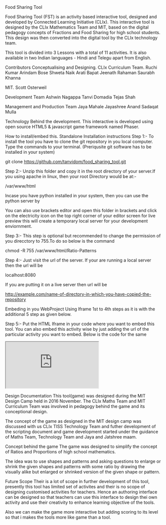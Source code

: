 Food Sharing Tool

Food Sharing Tool (FST) is an activity based interactive tool, designed and developed by Connected Learning Initiative (CLIx). This interactive tool is designed by the CLIx Mathematics Team and MIT, based on the digital pedagogy concepts of Fractions and Food Sharing for high school students. This design was then converted into the digital tool by the CLIx technology team. 

This tool is divided into 3 Lessons with a total of 11 activities. It is also available in two Indian languages - Hindi and Telegu apart from English.

Contributors 
Conceptualising and Designing.
CLIx Curriculum Team.
Ruchi Kumar
Arindam Bose
Shweta Naik
Arati Bapat 
Jeenath Rahaman
Saurabh Khanna

MIT.
Scott Osterweil

Development Team
Ashwin Nagappa
Tanvi Domadia
Tejas Shah

Management and Production Team 
Jaya Mahale
Jayashree Anand 
Sadaqat Mulla 

Technology Behind the development.
This interactive is developed using open source HTML5 & javascript game framework named Phaser.

How to install/embed this.
Standalone Installation instructions
Step 1:- To install the tool you have to clone the git repository in you local computer. Type the commands to your terminal. (Preriqusite git software has to be installed in your system)

git clone https://github.com/tanvidom/food_sharing_tool.git

Step 2:- Unzip this folder and copy it in the root directory of your server.If you using apache in linux, then your root Directory would be at:-

/var/www/html

Incase you have python installed in your system, then you can use the python server by 

You can also use brackets editor and open this folder in brackets and click on the electricity icon on the top right corner of your editor screen for live preview this will create a temporary local server for your development enviornment.

Step 3:- This step is optional but recommended to change the permission of you direcctory to 755.To do so below is the command

chmod -R 755 /var/www/html/Ratio-Patterns

Step 4:- Just visit the url of the server. If your are running a local server then the url will be

localhost:8080

If you are putting it on a live server then url will be

http://example.com/name-of-directory-in-which-you-have-copied-the-repository

Embeding in you WebProject Using Iframe
1st to 4th steps as it is with the additional 5 step as given below.

Step 5:- Put the HTML Iframe in your code where you want to embed this tool. You can also embed this activity wise by just adding the url of the particular activity you want to embed. Below is the code for the same

<iframe src="http://example.com/en/Activity1/" width="some pixels" height="somepixels"></iframe>

Design Documentation
This tool(game) was designed during the MIT Design Camp held in 2016 November. The CLIx Maths Team and MIT Curriculum Team was involved in pedagogy behind the game and its conceptional design.

The concept of the game as designed in the MIT design camp was discussed with us CLIx TISS Technology Team and futher development of the scripting document and game development started under the guidance of Maths Team, Technology Team and Jaya and Jatshree maam.

Concept behind the game
The game was designed to simplify the concept of Ratios and Proportions of high school mathematics.

The idea was to use shapes and patterns and asking questions to enlarge or shrink the given shapes and patterns with some ratio by drawing the visually alike but enlarged or shrinked version of the given shape or pattern.

Future Scope
Their is a lot of scope in further development of this tool, presently this tool has limited set of activites and their is no scope of designing customised activities for teachers. Hence an authoring interface can be designed so that teachers can use this interface to design thei own activity and use their creativity to enhance learning objective of the tools.

Also we can make the game more interactive but adding scoring to its level so that i makes the tools more like game than a tool.

